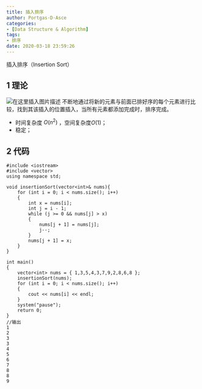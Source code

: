 ```yaml
---
title: 插入排序
author: Portgas·D·Asce
categories:
- [Data Structure & Algorithm]
tags:
- 排序
date: 2020-03-18 23:59:26
---
```


插入排序（Insertion Sort）
<!--more-->
## 1 理论
![在这里插入图片描述](https://img-blog.csdnimg.cn/20190611152456532.jpg?x-oss-process=image/watermark,type_ZmFuZ3poZW5naGVpdGk,shadow_10,text_aHR0cHM6Ly9ibG9nLmNzZG4ubmV0L3FxXzI0MzA5OTgx,size_16,color_FFFFFF,t_70)
不断地通过将新的元素与前面已排好序的每个元素进行比较，找到其该插入的位置插入，当所有元素都添加完成时，排序完成。
- 时间复杂度 $O(n^2)$ ，空间复杂度$O(1)$；
- 稳定；
## 2 代码
```
#include <iostream>
#include <vector>
using namespace std;

void insertionSort(vector<int>& nums){
	for (int i = 0; i < nums.size(); i++)
	{
		int x = nums[i];
		int j = i - 1;
		while (j >= 0 && nums[j] > x)
		{
			nums[j + 1] = nums[j];
			j--;
		}
		nums[j + 1] = x;
	}
}

int main()
{
	vector<int> nums = { 1,3,5,4,3,7,9,2,8,6,8 };
	insertionSort(nums);
	for (int i = 0; i < nums.size(); i++)
	{
		cout << nums[i] << endl;
	}
	system("pause");
    return 0;
}
//输出
1
2
3
3
4
5
6
7
8
8
9
```